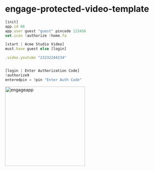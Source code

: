 # engage-protected-video-template

```javascript
[init]
app.id 66
app.user guest "guest" pincode 123456
set.icon !authorize !home.fa

[start | Acme Studio Video]
must.have guest else [login]

.video.youtube "23232244234"


[login | Enter Authorization Code]
!authorize9
enteredpin = ?pin "Enter Auth Code"
```
<div style="border-radius:20px"> 
<img width="261" alt="engageapp" src="https://user-images.githubusercontent.com/6747230/216770036-0d51550a-e974-42fd-b942-8c7f8e94a14f.png">
</div>

